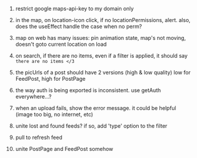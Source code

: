 1. restrict google maps-api-key to my domain only

3. in the map, on location-icon click, if no locationPermissions, alert.
   also, does the useEffect handle the case when no perm?
4. map on web has many issues: pin animation state, map's not moving, doesn't goto current location on load

5. on search, if there are no items, even if a filter is applied, 
   it should say `there are no items </3`

6. the picUrls of a post should have 2 versions (high & low quality)
   low for FeedPost, high for PostPage

7. the way auth is being exported is inconsistent. use getAuth everywhere...?

9. when an upload fails, show the error message. it could be helpful (image too big, no internet, etc)

10. unite lost and found feeds? if so, add 'type' option to the filter

11. pull to refresh feed

13. unite PostPage and FeedPost somehow